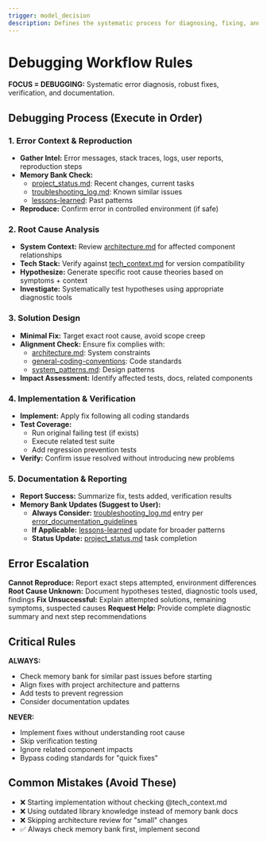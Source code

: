 ```yaml
---
trigger: model_decision
description: Defines the systematic process for diagnosing, fixing, and documenting
---
```

# Debugging Workflow Rules

**FOCUS = DEBUGGING:** Systematic error diagnosis, robust fixes, verification, and documentation.

## Debugging Process (Execute in Order)

### 1. Error Context & Reproduction
- **Gather Intel:** Error messages, stack traces, logs, user reports, reproduction steps
- **Memory Bank Check:** 
  - [project_status.md](memory-bank/status/project_status.md): Recent changes, current tasks
  - [troubleshooting_log.md](memory-bank/project/troubleshooting_log.md): Known similar issues
  - [lessons-learned](.windsurf/rules/best-practices/lessons-learned.md): Past patterns
- **Reproduce:** Confirm error in controlled environment (if safe)

### 2. Root Cause Analysis
- **System Context:** Review [architecture.md](memory-bank/project/architecture.md) for affected component relationships
- **Tech Stack:** Verify against [tech_context.md](memory-bank/project/tech_context.md) for version compatibility
- **Hypothesize:** Generate specific root cause theories based on symptoms + context
- **Investigate:** Systematically test hypotheses using appropriate diagnostic tools

### 3. Solution Design
- **Minimal Fix:** Target exact root cause, avoid scope creep
- **Alignment Check:** Ensure fix complies with:
  - [architecture.md](memory-bank/project/architecture.md): System constraints
  - [general-coding-conventions](.windsurf/rules/core/general-coding-conventions.md): Code standards
  - [system_patterns.md](memory-bank/project/system_patterns.md): Design patterns
- **Impact Assessment:** Identify affected tests, docs, related components

### 4. Implementation & Verification
- **Implement:** Apply fix following all coding standards
- **Test Coverage:**
  - Run original failing test (if exists)
  - Execute related test suite
  - Add regression prevention tests
- **Verify:** Confirm issue resolved without introducing new problems

### 5. Documentation & Reporting
- **Report Success:** Summarize fix, tests added, verification results
- **Memory Bank Updates (Suggest to User):**
  - **Always Consider:** [troubleshooting_log.md](memory-bank/project/troubleshooting_log.md) entry per [error_documentation_guidelines](.windsurf/rules/best-practices/error-documentation-guidelines.md)
  - **If Applicable:** [lessons-learned](.windsurf/rules/best-practices/lessons-learned.md) update for broader patterns
  - **Status Update:** [project_status.md](memory-bank/status/project_status.md) task completion

## Error Escalation

**Cannot Reproduce:** Report exact steps attempted, environment differences
**Root Cause Unknown:** Document hypotheses tested, diagnostic tools used, findings
**Fix Unsuccessful:** Explain attempted solutions, remaining symptoms, suspected causes
**Request Help:** Provide complete diagnostic summary and next step recommendations

## Critical Rules

**ALWAYS:**
- Check memory bank for similar past issues before starting
- Align fixes with project architecture and patterns
- Add tests to prevent regression
- Consider documentation updates

**NEVER:**
- Implement fixes without understanding root cause
- Skip verification testing
- Ignore related component impacts
- Bypass coding standards for "quick fixes"

## Common Mistakes (Avoid These)
- ❌ Starting implementation without checking @tech_context.md
- ❌ Using outdated library knowledge instead of memory bank docs
- ❌ Skipping architecture review for "small" changes
- ✅ Always check memory bank first, implement second
